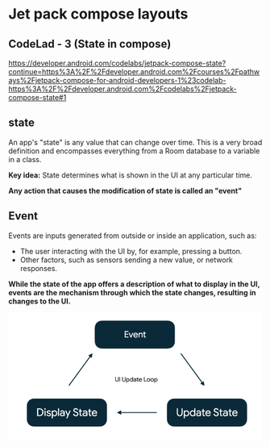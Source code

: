 # Jet pack compose layouts
## CodeLad - 3 (State in compose)
https://developer.android.com/codelabs/jetpack-compose-state?continue=https%3A%2F%2Fdeveloper.android.com%2Fcourses%2Fpathways%2Fjetpack-compose-for-android-developers-1%23codelab-https%3A%2F%2Fdeveloper.android.com%2Fcodelabs%2Fjetpack-compose-state#1

## state 
An app's "state" is any value that can change over time. This is a very broad definition and encompasses everything from a Room database to a variable in a class.

**Key idea:** State determines what is shown in the UI at any particular time.

**Any action that causes the modification of state is called an "event"**

## Event
Events are inputs generated from outside or inside an application, such as:

- The user interacting with the UI by, for example, pressing a button.
- Other factors, such as sensors sending a new value, or network responses.

**While the state of the app offers a description of what to display in the UI, 
events are the mechanism through which the state changes, resulting in changes to the UI.**

![img.png](img.png)